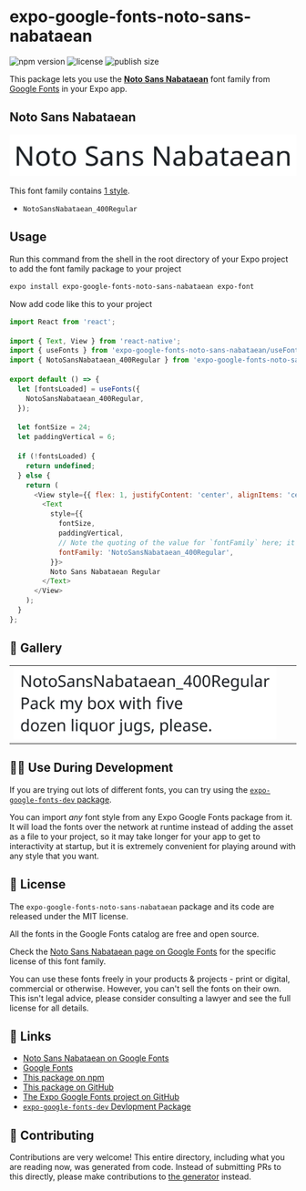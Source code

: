 # expo-google-fonts-noto-sans-nabataean

![npm version](https://flat.badgen.net/npm/v/expo-google-fonts-noto-sans-nabataean)
![license](https://flat.badgen.net/github/license/expo/google-fonts)
![publish size](https://flat.badgen.net/packagephobia/install/expo-google-fonts-noto-sans-nabataean)

This package lets you use the [**Noto Sans Nabataean**](https://fonts.google.com/specimen/Noto+Sans+Nabataean) font family from [Google Fonts](https://fonts.google.com/) in your Expo app.

## Noto Sans Nabataean

![Noto Sans Nabataean](./font-family.png)

This font family contains [1 style](#-gallery).

- `NotoSansNabataean_400Regular`

## Usage

Run this command from the shell in the root directory of your Expo project to add the font family package to your project
```sh
expo install expo-google-fonts-noto-sans-nabataean expo-font
```

Now add code like this to your project
```js
import React from 'react';

import { Text, View } from 'react-native';
import { useFonts } from 'expo-google-fonts-noto-sans-nabataean/useFonts';
import { NotoSansNabataean_400Regular } from 'expo-google-fonts-noto-sans-nabataean/400Regular';

export default () => {
  let [fontsLoaded] = useFonts({
    NotoSansNabataean_400Regular,
  });

  let fontSize = 24;
  let paddingVertical = 6;

  if (!fontsLoaded) {
    return undefined;
  } else {
    return (
      <View style={{ flex: 1, justifyContent: 'center', alignItems: 'center' }}>
        <Text
          style={{
            fontSize,
            paddingVertical,
            // Note the quoting of the value for `fontFamily` here; it expects a string!
            fontFamily: 'NotoSansNabataean_400Regular',
          }}>
          Noto Sans Nabataean Regular
        </Text>
      </View>
    );
  }
};

```

## 🔡 Gallery


||||
|-|-|-|
|![NotoSansNabataean_400Regular](.//400Regular/NotoSansNabataean_400Regular.ttf.png)||||


## 👩‍💻 Use During Development

If you are trying out lots of different fonts, you can try using the [`expo-google-fonts-dev` package](https://github.com/freeboub/google-fonts/tree/master/font-packages/dev#readme).

You can import *any* font style from any Expo Google Fonts package from it. It will load the fonts
over the network at runtime instead of adding the asset as a file to your project, so it may take longer
for your app to get to interactivity at startup, but it is extremely convenient
for playing around with any style that you want.

## 📖 License

The `expo-google-fonts-noto-sans-nabataean` package and its code are released under the MIT license.

All the fonts in the Google Fonts catalog are free and open source.

Check the [Noto Sans Nabataean page on Google Fonts](https://fonts.google.com/specimen/Noto+Sans+Nabataean) for the specific license of this font family.

You can use these fonts freely in your products & projects - print or digital, commercial or otherwise. However, you can't sell the fonts on their own. This isn't legal advice, please consider consulting a lawyer and see the full license for all details.

## 🔗 Links

- [Noto Sans Nabataean on Google Fonts](https://fonts.google.com/specimen/Noto+Sans+Nabataean)
- [Google Fonts](https://fonts.google.com/)
- [This package on npm](https://www.npmjs.com/package/expo-google-fonts-noto-sans-nabataean)
- [This package on GitHub](https://github.com/freeboub/google-fonts/tree/master/font-packages/noto-sans-nabataean)
- [The Expo Google Fonts project on GitHub](https://github.com/freeboub/google-fonts)
- [`expo-google-fonts-dev` Devlopment Package](https://github.com/freeboub/google-fonts/tree/master/font-packages/dev)

## 🤝 Contributing

Contributions are very welcome! This entire directory, including what you are reading now, was generated from code. Instead of submitting PRs to this directly, please make contributions to [the generator](https://github.com/freeboub/google-fonts/tree/master/packages/generator) instead.
